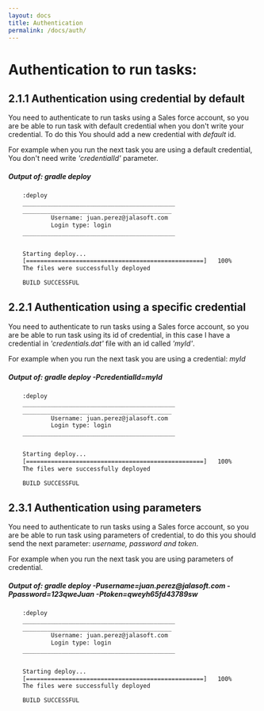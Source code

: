 ```yaml
---
layout: docs
title: Authentication
permalink: /docs/auth/
---
```

# Authentication to run tasks:
## 2.1.1 Authentication using credential by default
 You need to authenticate to run tasks using a Sales force account, so you are be able to run task with default credential when you don't write your credential. To do this You should add a new credential with *default* id.

For example when you run the next task you are using a default credential,  You don't need write *'credentialId'* parameter.
<h5> Output of:  <strong> gradle deploy </strong></h5>

```bash
    :deploy
    ___________________________________________
    __________________________________________
            Username: juan.perez@jalasoft.com
            Login type: login
    ___________________________________________


    Starting deploy...
    [==================================================]   100%
    The files were successfully deployed

    BUILD SUCCESSFUL
```

## 2.2.1 Authentication using a specific credential
You need to authenticate to run tasks using a Sales force account, so you are be able to run task using its id of credential, in this case I have a credential in *'credentials.dat'* file with an id called *'myId'*.

For example when you run the next task you are using a credential: *myId*
<h5> Output of:  <strong> gradle deploy -PcredentialId=myId </strong></h5>

```bash
    :deploy
    ___________________________________________
    __________________________________________
            Username: juan.perez@jalasoft.com
            Login type: login
    ___________________________________________


    Starting deploy...
    [==================================================]   100%
    The files were successfully deployed

    BUILD SUCCESSFUL
```
## 2.3.1 Authentication using parameters
You need to authenticate to run tasks using a Sales force account, so you are be able to run task using parameters of credential, to do this you should send the next parameter: *username, password and token*.

For example when you run the next task you are using parameters of credential.

<h5> Output of:  <strong> gradle deploy -Pusername=juan.perez@jalasoft.com -Ppassword=123qweJuan -Ptoken=qweyh65fd43789sw </strong></h5>

```bash
    :deploy
    ___________________________________________
    __________________________________________
            Username: juan.perez@jalasoft.com
            Login type: login
    ___________________________________________


    Starting deploy...
    [==================================================]   100%
    The files were successfully deployed

    BUILD SUCCESSFUL
```